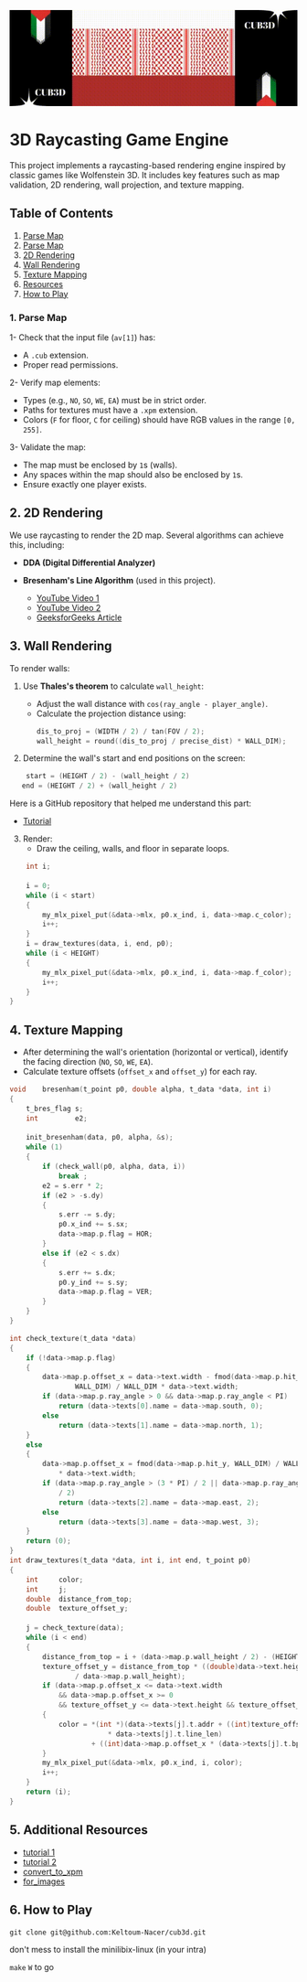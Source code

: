 <!-- <!DOCTYPE html> -->
<!-- <html>
<head>
    <title>Gameplay Video</title>
</head>
<body>
    <video src="CUB3D.mp4" controls width="640"></video>
</body>
</html> -->
![Video Preview](CUB3D.gif)

# 3D Raycasting Game Engine

This project implements a raycasting-based rendering engine inspired by classic games like Wolfenstein 3D. It includes key features such as map validation, 2D rendering, wall projection, and texture mapping.

## Table of Contents
1. [Parse Map](#1-parse-map)
1. [Parse Map](#1-parse-map)
2. [2D Rendering](#2-2d-rendering)
3. [Wall Rendering](#3-wall-rendering)
4. [Texture Mapping](#4-texture-mapping)
5. [Resources](#5-Additional-Resources)
6. [How to Play](#6-how-to-play)

### 1. Parse Map

1- Check that the input file (`av[1]`) has:
  - A `.cub` extension.
  - Proper read permissions.
  
  2- Verify map elements:
  - Types (e.g., `NO`, `SO`, `WE`, `EA`) must be in strict order.
  - Paths for textures must have a `.xpm` extension.
  - Colors (`F` for floor, `C` for ceiling) should have RGB values in the range `[0, 255]`.
  
  3- Validate the map:
  - The map must be enclosed by `1`s (walls).
  - Any spaces within the map should also be enclosed by `1`s.
  - Ensure exactly one player exists.

## 2. 2D Rendering

We use raycasting to render the 2D map. Several algorithms can achieve this, including:
- **DDA (Digital Differential Analyzer)**
- **Bresenham's Line Algorithm** (used in this project).

   * [YouTube Video 1](https://youtu.be/RGB-wlatStc?si=jPJkp7XhoeITUuml)
   * [YouTube Video 2](https://youtu.be/CceepU1vIKo?si=E9myLNi9-4g3rhT_)
   * [GeeksforGeeks Article](https://www.geeksforgeeks.org/bresenhams-line-generation-algorithm/)

## 3. Wall Rendering

To render walls:
1. Use **Thales's theorem** to calculate `wall_height`:

   - Adjust the wall distance with `cos(ray_angle - player_angle)`.
   - Calculate the projection distance using:
     ```c
     dis_to_proj = (WIDTH / 2) / tan(FOV / 2);
     wall_height = round((dis_to_proj / precise_dist) * WALL_DIM);
     ```
2. Determine the wall's start and end positions on the screen:
```c
    start = (HEIGHT / 2) - (wall_height / 2)
   end = (HEIGHT / 2) + (wall_height / 2)
   ```

Here is a GitHub repository that helped me understand this part:
   * [Tutorial](https://github.com/Toufa7/Cub3D)

3. Render:
   - Draw the ceiling, walls, and floor in separate loops.
```c
	int	i;

	i = 0;
	while (i < start)
	{
		my_mlx_pixel_put(&data->mlx, p0.x_ind, i, data->map.c_color);
		i++;
	}
	i = draw_textures(data, i, end, p0);
	while (i < HEIGHT)
	{
		my_mlx_pixel_put(&data->mlx, p0.x_ind, i, data->map.f_color);
		i++;
	}
}
```
## 4. Texture Mapping

- After determining the wall's orientation (horizontal or vertical), identify the facing direction (`NO`, `SO`, `WE`, `EA`).
- Calculate texture offsets (`offset_x` and `offset_y`) for each ray.
```c
void	bresenham(t_point p0, double alpha, t_data *data, int i)
{
	t_bres_flag	s;
	int			e2;

	init_bresenham(data, p0, alpha, &s);
	while (1)
	{
		if (check_wall(p0, alpha, data, i))
			break ;
		e2 = s.err * 2;
		if (e2 > -s.dy)
		{
			s.err -= s.dy;
			p0.x_ind += s.sx;
			data->map.p.flag = HOR;
		}
		else if (e2 < s.dx)
		{
			s.err += s.dx;
			p0.y_ind += s.sy;
			data->map.p.flag = VER;
		}
	}
}
```

```c
int	check_texture(t_data *data)
{
	if (!data->map.p.flag)
	{
		data->map.p.offset_x = data->text.width - fmod(data->map.p.hit_x,
				WALL_DIM) / WALL_DIM * data->text.width;
		if (data->map.p.ray_angle > 0 && data->map.p.ray_angle < PI)
			return (data->texts[0].name = data->map.south, 0);
		else
			return (data->texts[1].name = data->map.north, 1);
	}
	else
	{
		data->map.p.offset_x = fmod(data->map.p.hit_y, WALL_DIM) / WALL_DIM
			* data->text.width;
		if (data->map.p.ray_angle > (3 * PI) / 2 || data->map.p.ray_angle < PI
			/ 2)
			return (data->texts[2].name = data->map.east, 2);
		else
			return (data->texts[3].name = data->map.west, 3);
	}
	return (0);
}
int	draw_textures(t_data *data, int i, int end, t_point p0)
{
	int		color;
	int		j;
	double	distance_from_top;
	double	texture_offset_y;

	j = check_texture(data);
	while (i < end)
	{
		distance_from_top = i + (data->map.p.wall_height / 2) - (HEIGHT / 2);
		texture_offset_y = distance_from_top * ((double)data->text.height
				/ data->map.p.wall_height);
		if (data->map.p.offset_x <= data->text.width
			&& data->map.p.offset_x >= 0
			&& texture_offset_y <= data->text.height && texture_offset_y >= 0)
		{
			color = *(int *)(data->texts[j].t.addr + ((int)texture_offset_y
						* data->texts[j].t.line_len)
					+ ((int)data->map.p.offset_x * (data->texts[j].t.bpp / 8)));
		}
		my_mlx_pixel_put(&data->mlx, p0.x_ind, i, color);
		i++;
	}
	return (i);
}
```


## 5. Additional Resources


* [tutorial 1](https://permadi.com/1996/05/ray-casting-tutorial-7/)
* [tutorial 2](https://permadi.com/tutorial/raycast/rayc10.html)
* [convert_to_xpm](https://convertio.co/png-xpm/)
* [for_images](https://sketchfab.com/3d-models/smg-fps-animations-ca37ea9148dc4fcc9cc632175d311b23)
 


## 6. How to Play

``` git clone git@github.com:Keltoum-Nacer/cub3d.git ```

don't mess to install the minilibix-linux (in your intra)

```make```
`W` to go 
